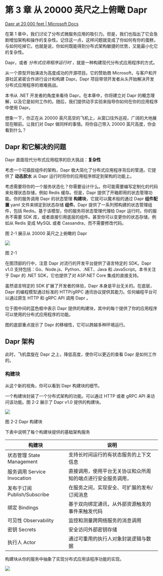 # 第 3 章 从 20000 英尺之上俯瞰 Dapr

[Dapr at 20,000 feet | Microsoft Docs](https://docs.microsoft.com/en-us/dotnet/architecture/dapr-for-net-developers/dapr-at-20000-feet)

在第 1 章中，我们讨论了分布式微服务应用的吸引力。但是，我们也指出了它会急剧增加架构和操作的复杂性。记住这一点，这样问题就变成了你如何有你的蛋糕，与如何吃掉它。也就是说，你如何既能得到分布式架构敏捷的优势，又能最小化它的复杂性。

Dapr，或者 _分布式应用程序运行时_ ，就是一种构建现代分布式应用程序的方式。

从一个原型开始演进为高度成功的开源项目。它的赞助商 Microsoft，与客户和开源社区紧密合作进行设计和构建 Dapr。Dapr 项目带领开发者从头开始解决开发分布式应用程序的艰难挑战。

本书从 .NET 开发者的角度来看待 Dapr。在本章中，你将建立对 Dapr 的概念理解，以及它是如何工作的。随后，我们提供动手实验来指导你如何在你的应用程序中使用 Dapr。

想象一下，你正在从 20000 英尺高空的飞机上，从窗口往外巡视，广阔的大地展现在眼前。让我们对 Dapr 做同样的事情。将你自己带入 20000 英尺高度，你会看到什么？

## Dapr 和它解决的问题

Dapr 直面现代分布式应用程序的巨大挑战：**复杂性**

考虑一个可插拔组件的架构，Dapr 极大简化了分布式应用程序背后的管道。它提供了 **动态胶水** 从 Dapr 运行时将你的应用程序绑定到架构的功能上。

考虑需要将你的一个服务状态化？你需要设计什么。你可能需要编写定制化的代码来处理状态存储，例如 Redis 缓存。但是，Dapr 提供了开箱即用的状态管理功能。你的服务调用 Dapr 的状态管理 **构建块**，它就可以魔术般的通过 Dapr **组件配置** yaml 文件来绑定到状态存储 **组件**。Dapr 提供了一系列预构建的状态管理组件，包括 Redis。基于该模型，你的服务将状态管理代理给 Dapr 运行时。你的服务不需要 SDK 库，或者直接引用底层的组件。甚至你可以变更你的状态存储，例如从 Redis 变成 MySQL 或者 Cassandra，而不需要修改代码。

图 2-1 展示从 20000 英尺之上俯瞰的 Dapr

![](https://docs.microsoft.com/en-us/dotnet/architecture/dapr-for-net-developers/media/dapr-at-20000-feet/dapr-high-level.png)

图 2-1 

在图顶部的行中，注意 Dapr 对流行的开发平台提供了语言特定的 SDK。Dapr v1.0 支持包括：Go、Node.js、Python、.NET、Java 和 JavaScript。本书关注于 Dapr 的 .NET SDK，它也提供了对 ASP.NET Core 集成的直接支持。

虽然语言特定的 SDK 扩展了开发者的体验，Dapr 本身是平台无关的。在底层，Dapr 的编程模型通过标准的 HTTP/gRPC 通讯协议提供其能力。任何编程平台可以通过原生 HTTP 和 gRPC API 调用 Dapr 。

位于图中间的蓝色框中表示 Dapr 提供的构建块，其中的每个提供了你的应用程序可以使用的分布式应用程序的功能。

图的底部重点提示了 Dapr 的移植性，它可以跨越多种环境运行。

## Dapr 架构

此时，飞机盘旋在 Dapr 之上，降低高度，使你可以更近的查看 Dapr 是如何工作的。

### 构建块

从这个新的视角，你可以看到 Dapr 构建块的细节。

一个构建块封装了一个分布式架构的功能。可以通过 HTTP 或者 gRPC API 来访问该功能。图 2-2 展示了 Dapr v1.0 提供的构建块。

![](https://docs.microsoft.com/en-us/dotnet/architecture/dapr-for-net-developers/media/dapr-at-20000-feet/building-blocks.png)

图 2-2 Dapr 构建块

下表中说明了每个构建块提供的基础架构服务

| 构建块                       | 说明                                                         |
| ---------------------------- | ------------------------------------------------------------ |
| 状态管理 State Management    | 支持长时间运行的有状态服务的上下文信息                       |
| 服务调用 Service Invocation  | 直接调用，使用平台无关协议和众所周知的端点进行安全服务调用， |
| 发布于订阅 Publish/Subscribe | 在服务之间，实现安全、可扩展的发布/订阅消息                  |
| 绑定 Bindings                | 基于双向绑定通讯，从外部资源触发的事件来触发代码             |
| 可见性 Observability         | 监控和测量跨网络服务的消息调用                               |
| 密钥 Secrets                 | 安全访问外部密钥存储                                         |
| 执行人 Actor                 | 通过可重用的执行人对象封装逻辑与数据                         |

构建块从你的服务中抽象了实现分布式应用该程序功能的实现。

![](https://docs.microsoft.com/en-us/dotnet/architecture/dapr-for-net-developers/media/dapr-at-20000-feet/building-blocks-integration.png)

